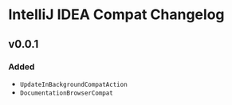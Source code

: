 # IntelliJ IDEA Compat Changelog

## v0.0.1

### Added

- `UpdateInBackgroundCompatAction`
- `DocumentationBrowserCompat`
